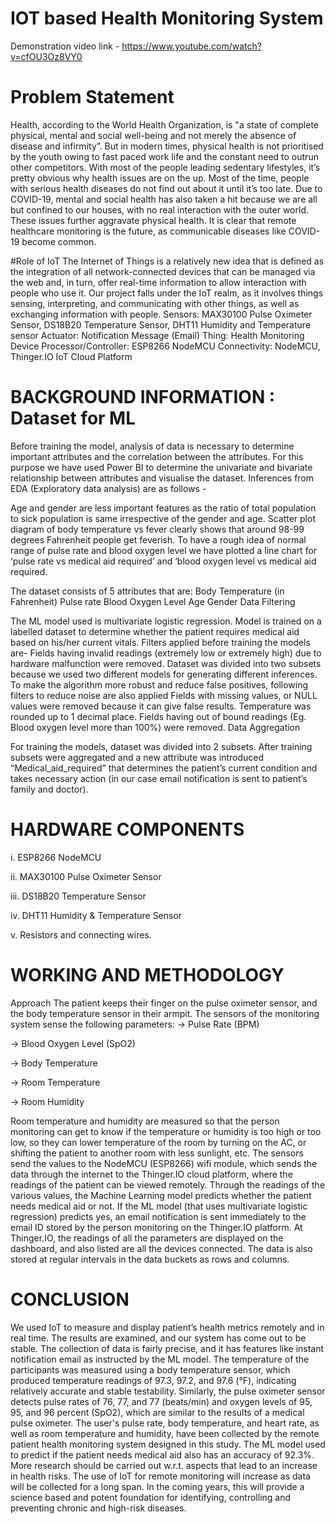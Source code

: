 # IOT based Health Monitoring System

Demonstration video link - https://www.youtube.com/watch?v=cfOU3Oz8VY0 

# Problem Statement

Health, according to the World Health Organization, is "a state of complete physical, 
mental and social well-being and not merely the absence of disease and infirmity”. 
But in modern times, physical health is not prioritised by the youth owing to fast paced work life and the constant need to outrun other competitors. With most of the people leading sedentary lifestyles, it’s pretty obvious why health issues are on the up. Most of the time, people with serious health diseases do not find out about it until it’s too late. 
Due to COVID-19, mental and social health has also taken a hit because we are all but confined to our houses, with no real interaction with the outer world. These issues further aggravate physical health. It is clear that remote healthcare monitoring is the future, as communicable diseases like COVID-19 become common.

#Role of IoT
The Internet of Things is a relatively new idea that is defined as the integration of all network-connected devices that can be managed via the web and, in turn, offer real-time information to allow interaction with people who use it.
Our project falls under the IoT realm, as it involves things sensing, interpreting, and communicating with other things, as well as exchanging information with people.
Sensors: MAX30100 Pulse Oximeter Sensor, DS18B20 Temperature Sensor, DHT11 Humidity and Temperature sensor
Actuator: Notification Message (Email)
Thing: Health Monitoring Device
Processor/Controller: ESP8266 NodeMCU
Connectivity: NodeMCU, Thinger.IO IoT Cloud Platform

# BACKGROUND INFORMATION : Dataset for  ML
Before training the model, analysis of data is necessary to determine important attributes and the correlation between the attributes. For this purpose we have used Power BI to determine the univariate and bivariate relationship between attributes and visualise the dataset. Inferences from EDA (Exploratory data analysis) are as follows -

Age and gender are less important features as the ratio of total population to sick population is same irrespective of the gender and age.
Scatter plot diagram of body temperature vs fever clearly shows that around 98-99 degrees Fahrenheit people get feverish.
To have a rough idea of normal range of pulse rate and blood oxygen level we have plotted a line chart for ‘pulse rate vs medical aid required’ and ‘blood oxygen level vs medical aid required.

The dataset consists of 5 attributes that are:
Body Temperature (in Fahrenheit) 
Pulse rate 
Blood Oxygen Level
Age
Gender
Data Filtering

The ML model used is multivariate logistic regression. Model is trained on a labelled dataset to determine whether the patient requires medical aid based on his/her current vitals. Filters applied before training the models are-
Fields having invalid readings (extremely low or extremely high) due to hardware malfunction were removed.
Dataset was divided into two subsets because we used two different models for generating different inferences.
To make the algorithm more robust and reduce false positives, following filters to reduce noise are also applied
Fields with missing values, or NULL values were removed because it can give false results.
Temperature was rounded up to 1 decimal place.
Fields having out of bound readings (Eg. Blood oxygen level more than 100%) were removed.
Data Aggregation 

For training the models, dataset was divided into 2 subsets. After training subsets were aggregated and a new attribute was introduced “Medical_aid_required” that determines the patient’s current condition and takes necessary action (in our case email notification is sent to patient’s family and doctor).

# HARDWARE COMPONENTS

i. ESP8266 NodeMCU 

ii. MAX30100 Pulse Oximeter Sensor

iii. DS18B20 Temperature Sensor

iv. DHT11 Humidity & Temperature Sensor

v. Resistors and connecting wires.


# WORKING AND METHODOLOGY

Approach
The patient keeps their finger on the pulse oximeter sensor, and the body temperature sensor in their armpit. 
The sensors of the monitoring system sense the following parameters:
-> Pulse Rate (BPM)

-> Blood Oxygen Level (SpO2)

-> Body Temperature

-> Room Temperature

-> Room Humidity


Room temperature and humidity are measured so that the person monitoring can get to know if the temperature or humidity is too high or too low, so they can lower temperature of the room by turning on the AC, or shifting the patient to another room with less sunlight, etc. The sensors send the values to the NodeMCU (ESP8266) wifi module, which sends the data through the internet to the Thinger.IO cloud platform, where the readings of the patient can be viewed remotely. 
Through the readings of the various values, the Machine Learning model predicts whether the patient needs medical aid or not. If the ML model (that uses multivariate logistic regression) predicts yes, an email notification is sent immediately to the email ID stored by the person monitoring on the Thinger.IO platform.
At Thinger.IO, the readings of all the parameters are displayed on the dashboard, and also listed are all the devices connected. The data is also stored at regular intervals in the data buckets as rows and columns.

# CONCLUSION
We used IoT to measure and display patient’s health metrics remotely and in real time.
The results are examined, and our system has come out to be stable. The collection of data is fairly precise, and it has features like instant notification email as instructed by the ML model.
The temperature of the participants was measured using a body temperature sensor, which produced temperature readings of 97.3, 97.2, and 97.6 (°F), indicating relatively accurate and stable testability. Similarly, the pulse oximeter sensor detects pulse rates of 76, 77, and 77 (beats/min) and oxygen levels of 95, 95, and 96 percent (SpO2), which are similar to the results of a medical pulse oximeter.
The user's pulse rate, body temperature, and heart rate, as well as room temperature and humidity, have been collected by the remote patient health monitoring system designed in this study. The ML model used to predict if the patient needs medical aid also has an accuracy of 92.3%. 
More research should be carried out w.r.t. aspects that lead to an increase in health risks. The use of IoT for remote monitoring will increase as data will be collected for a long span. In the coming years, this will provide a science based and potent foundation for identifying, controlling and preventing chronic and high-risk diseases.
















